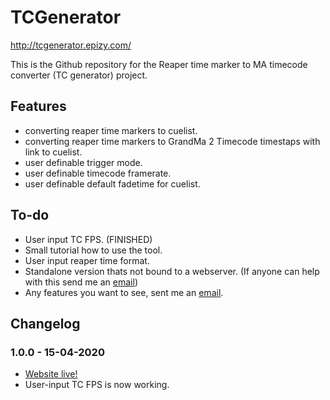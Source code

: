 # TCGenerator
http://tcgenerator.epizy.com/

This is the Github repository for the Reaper time marker to MA timecode converter (TC generator) project.

## Features
- converting reaper time markers to cuelist.
- converting reaper time markers to GrandMa 2 Timecode timestaps with link to cuelist.
- user definable trigger mode.
- user definable timecode framerate.
- user definable default fadetime for cuelist.

## To-do
  - User input TC FPS. (FINISHED)
  - Small tutorial how to use the tool.
  - User input reaper time format.
  - Standalone version thats not bound to a webserver. (If anyone can help with this send me an [email](mailto:djdimi043@gmail.com))
  - Any features you want to see, sent me an [email](mailto:djdimi043@gmail.com).

## Changelog
### 1.0.0 - 15-04-2020
- [Website live!](http://tcgenerator.epizy.com/)
- User-input TC FPS is now working.
